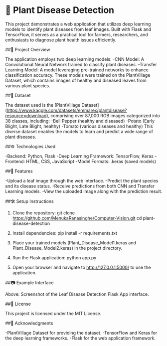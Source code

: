 # 🌿 Plant Disease Detection

  This project demonstrates a web application that utilizes deep learning models to identify plant diseases from leaf images. Built with Flask and TensorFlow, it serves as a practical tool for farmers, researchers, and enthusiasts to diagnose plant health issues efficiently.

##📌 Project Overview

  The application employs two deep learning models:
    -CNN Model: A Convolutional Neural Network trained to classify plant diseases.
    -Transfer Learning Model: A model leveraging pre-trained networks to enhance classification accuracy.
  These models were trained on the PlantVillage Dataset, which contains images of healthy and diseased leaves from various plant species.

##🧠 Dataset

  The dataset used is the [PlantVillage Dataset] (https://www.kaggle.com/datasets/emmarex/plantdisease?resource=download), comprising over 87,000 RGB images categorized into 38 classes, including:
    -Bell Pepper (healthy and diseased)
    -Potato (Early Blight, Late Blight, healthy)
    -Tomato (various diseases and healthy)
  This diverse dataset enables the models to learn and predict a wide range of plant diseases.

##⚙️ Technologies Used

  -Backend: Python, Flask
  -Deep Learning Framework: TensorFlow, Keras
  -Frontend: HTML, CSS, JavaScript
  -Model Formats: .keras (saved models)

##🚀 Features

  -Upload a leaf image through the web interface.
  -Predict the plant species and its disease status.
  -Receive predictions from both CNN and Transfer Learning models.
  -View the uploaded image along with the prediction result.

##🛠️ Setup Instructions

  1. Clone the repository:
    git clone https://github.com/MenukaRanasinghe/Computer-Vision.git
    cd plant-disease-detection

  2. Install dependencies:
    pip install -r requirements.txt

  3. Place your trained models (Plant_Disease_Model1.keras and Plant_Disease_Model2.keras) in the project directory.

  4. Run the Flask application:
    python app.py

  5. Open your browser and navigate to http://127.0.0.1:5000/ to use the application.

##📷 Example Interface

  Above: Screenshot of the Leaf Disease Detection Flask App interface.

##📄 License

  This project is licensed under the MIT License.

##📌 Acknowledgments

  -PlantVillage Dataset for providing the dataset.
  -TensorFlow and Keras for the deep learning frameworks.
  -Flask for the web application framework.
